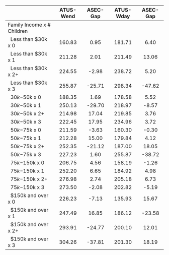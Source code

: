 
|                      |    ATUS-Wend |     ASEC-Gap |    ATUS-Wday |     ASEC-Gap |
| -------------------- | :----------: | :----------: | :----------: | :----------: |
| Family Income x # Children |              |              |              |              |
| &nbsp;&nbsp;Less than $30k x 0 |       160.83 |         0.95 |       181.71 |         6.40 |
| &nbsp;&nbsp;Less than $30k x 1 |       211.28 |         2.01 |       211.49 |        13.06 |
| &nbsp;&nbsp;Less than $30k x 2+ |       224.55 |        -2.98 |       238.72 |         5.20 |
| &nbsp;&nbsp;Less than $30k x 3 |       255.87 |       -25.71 |       298.34 |       -47.62 |
| &nbsp;&nbsp;$30k-$50k x 0 |       188.35 |         1.69 |       178.58 |         5.52 |
| &nbsp;&nbsp;$30k-$50k x 1 |       250.13 |       -29.70 |       218.97 |        -8.57 |
| &nbsp;&nbsp;$30k-$50k x 2+ |       214.98 |        17.04 |       219.85 |         3.76 |
| &nbsp;&nbsp;$30k-$50k x 3 |       222.45 |        17.95 |       234.96 |         3.72 |
| &nbsp;&nbsp;$50k-$75k x 0 |       211.59 |        -3.63 |       160.30 |        -0.30 |
| &nbsp;&nbsp;$50k-$75k x 1 |       212.28 |        15.00 |       179.84 |         4.12 |
| &nbsp;&nbsp;$50k-$75k x 2+ |       252.35 |       -21.12 |       187.00 |        18.05 |
| &nbsp;&nbsp;$50k-$75k x 3 |       227.23 |         1.60 |       255.87 |       -38.72 |
| &nbsp;&nbsp;$75k-$150k x 0 |       206.75 |         4.56 |       158.19 |        -1.26 |
| &nbsp;&nbsp;$75k-$150k x 1 |       252.20 |         6.65 |       184.92 |         4.98 |
| &nbsp;&nbsp;$75k-$150k x 2+ |       276.98 |         2.74 |       205.18 |         6.73 |
| &nbsp;&nbsp;$75k-$150k x 3 |       273.50 |        -2.08 |       202.82 |        -5.19 |
| &nbsp;&nbsp;$150k and over x 0 |       226.23 |        -7.13 |       135.93 |        15.67 |
| &nbsp;&nbsp;$150k and over x 1 |       247.49 |        16.85 |       186.12 |       -23.58 |
| &nbsp;&nbsp;$150k and over x 2+ |       293.91 |       -24.77 |       200.10 |        12.01 |
| &nbsp;&nbsp;$150k and over x 3 |       304.26 |       -37.81 |       201.30 |        18.19 |

